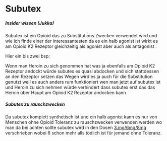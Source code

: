 # Subutex

##### Insider wissen (Jukka)

Subutex ist ein Opioid das zu Substitutions Zwecken verwendet wird und wie ich finde einer der interessantesten da es ein halb agonist ist wirkt es am Opioid K2 Rezeptor gleichzeitig als agonist aber auch als antagonist .

Hier ein bis zwei bsp:

Wenn man Heroin zu sich genommen hat was ja ebenfalls am Opioid K2 Rezeptor andockt würde subutex es quasi abdocken und sich stattdessen an den Rezeptor setzen das Wegen wird es ja auch für die Substitution genutzt weil es auch anders rum funktioniert wen man jetzt auf subutex ist und Heroin zu sich nehmen würde verhindert dass subutex erst das das Heroin über Haupt am Opioid K2 Rezeptor andocken kann

##### Subutex zu rauschzwecken 

Da subutex komplett synthetisch ist und ein halb agonist kann es nur von Menschen ohne Opioid Toleranz zu rauschzwecken verwenden werden wo man da bei achten sollte subutex wird in den Dosen [3\.mg/6mg/8mg](http://3.mg/6mg/8mg) verschrieben wobei 6 schon mehr alls tödlich ist für jemand ohne Toleranz.